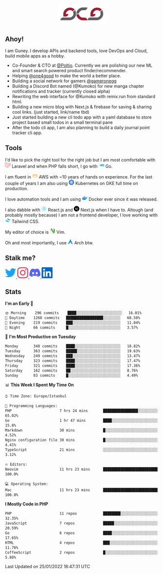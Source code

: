 <h1 align="center">
  <img src="https://raw.githubusercontent.com/gcg/gcg/master/gcg.png" alt="Guney Can Gokoglu" />
</h1>

## Ahoy!

I am Guney. I develop APIs and backend tools, love DevOps and Cloud, build mobile apps as a hobby.

- Co-Founder & CTO at [@Poltio](https://www.poltio.com). Currently we are polishing our new ML and smart search powered product finder/recommender.
- Helping [@one4good](https://one4good.com) to make the world a better place.
- Building a social network for gamers [@gameronegg](https://g1.gg)
- Building a Discord Bot named (@Kumoko) for new manga chapter notifications and tracker (currently closed alpha)
- Rewriting the web interface for @Kumoko with remix.run from standard html.
- Building a new micro blog with Next.js & firebase for saving & sharing cool links. (just started, link/name tbd)
- Just started building a new cli todo app with a yaml database to store project based small todos in a small terminal pane
- After the todo cli app, I am also planning to build a daily journal point tracker cli app.


## Tools

I'd like to pick the right tool for the right job but I am most comfortable with  <img src="https://raw.githubusercontent.com/gcg/gcg/master/assets/laravel.svg" alt="Laravel PHP" width="18" height="18" /> Laravel and when PHP falls short, I go with <img src="https://raw.githubusercontent.com/gcg/gcg/master/assets/go.svg" alt="Go" width="18" height="18" /> Go.

I am fluent in <img src="https://raw.githubusercontent.com/gcg/gcg/master/assets/amazonaws.svg" alt="AWS" width="18" height="18" /> AWS with ~10 years of hands on experience. For the last couple of years I am also using <img src="https://raw.githubusercontent.com/gcg/gcg/master/assets/kubernetes.svg" alt="GKE" height="18" width="18" /> Kubernetes on GKE full time on production.

I love automation tools and I am using <img src="https://raw.githubusercontent.com/gcg/gcg/master/assets/docker.svg" alt="Docker" width="18" height="18" /> Docker ever since it was released.

I also dabble with <img src="https://raw.githubusercontent.com/gcg/gcg/master/assets/react.svg" alt="React.js" width="18" height="18" /> React.js and <img src="https://raw.githubusercontent.com/gcg/gcg/master/assets/nextdotjs.svg" alt="Next.js" width="18" height="18" /> Next.js when I have to.
Altough (and probably mostly because) I am not a frontend developer, I love working with <img src="https://raw.githubusercontent.com/gcg/gcg/master/assets/tailwindcss.svg" alt="Tailwind CSS" width="18" height="18" /> Tailwind CSS.

My editor of choice is <img src="https://raw.githubusercontent.com/gcg/gcg/master/assets/neovim.svg" alt="NeoVim" width="18" height="18" /> Vim.

Oh and most importantly, I use <img src="https://raw.githubusercontent.com/gcg/gcg/master/assets/archlinux.svg" alt="Arch Linux" width="18" height="18" /> Arch btw.


## Stalk me?

<a href="https://twitter.com/gcg" target="_blank" >
    <img src="https://raw.githubusercontent.com/gcg/gcg/master/assets/twitter.svg" width="36" height="36" alt="@gcg" />
</a>

<a href="https://instagram.com/gcg" target="_blank">
    <img src="https://raw.githubusercontent.com/gcg/gcg/master/assets/instagram.svg" alt="@gcg" width="36" height="36" />
</a>

<a href="https://discord.gg/SMcJHkX4r7" target="_blank">
    <img src="https://raw.githubusercontent.com/gcg/gcg/master/assets/discord.svg" alt="gcg#3057" width="36" height="36" />
</a>

<a href="https://www.linkedin.com/in/guneycan/" target="_blank">
    <img src="https://raw.githubusercontent.com/gcg/gcg/master/assets/linkedin.svg" alt="LinkedIn" width="36" height="36" />
</a>

## Stats

<!--START_SECTION:waka-->
**I'm an Early 🐤**

```text
🌞 Morning    296 commits    ████░░░░░░░░░░░░░░░░░░░░░   16.01%
🌆 Daytime    1268 commits   █████████████████░░░░░░░░   68.58%
🌃 Evening    219 commits    ███░░░░░░░░░░░░░░░░░░░░░░   11.84%
🌙 Night      66 commits     █░░░░░░░░░░░░░░░░░░░░░░░░   3.57%

```
📅 **I'm Most Productive on Tuesday**

```text
Monday       348 commits    ████░░░░░░░░░░░░░░░░░░░░░   18.82%
Tuesday      363 commits    █████░░░░░░░░░░░░░░░░░░░░   19.63%
Wednesday    249 commits    ███░░░░░░░░░░░░░░░░░░░░░░   13.47%
Thursday     323 commits    ████░░░░░░░░░░░░░░░░░░░░░   17.47%
Friday       321 commits    ████░░░░░░░░░░░░░░░░░░░░░   17.36%
Saturday     162 commits    ██░░░░░░░░░░░░░░░░░░░░░░░   8.76%
Sunday       83 commits     █░░░░░░░░░░░░░░░░░░░░░░░░   4.49%

```


📊 **This Week I Spent My Time On**

```text
⌚︎ Time Zone: Europe/Istanbul

💬 Programming Languages:
PHP                      7 hrs 24 mins       ████████████████░░░░░░░░░   65.02%
Go                       1 hr 47 mins        ████░░░░░░░░░░░░░░░░░░░░░   15.8%
Markdown                 30 mins             █░░░░░░░░░░░░░░░░░░░░░░░░   4.52%
Nginx configuration file 30 mins             █░░░░░░░░░░░░░░░░░░░░░░░░   4.41%
TypeScript               21 mins             ░░░░░░░░░░░░░░░░░░░░░░░░░   3.12%

🔥 Editors:
Neovim                   11 hrs 23 mins      █████████████████████████   100.0%

💻 Operating System:
Mac                      11 hrs 23 mins      █████████████████████████   100.0%

```

**I Mostly Code in PHP**

```text
PHP                      11 repos            ████████░░░░░░░░░░░░░░░░░   32.35%
JavaScript               7 repos             █████░░░░░░░░░░░░░░░░░░░░   20.59%
Go                       6 repos             ████░░░░░░░░░░░░░░░░░░░░░   17.65%
HTML                     4 repos             ███░░░░░░░░░░░░░░░░░░░░░░   11.76%
CoffeeScript             2 repos             █░░░░░░░░░░░░░░░░░░░░░░░░   5.88%

```



 Last Updated on 25/01/2022 18:47:31 UTC
<!--END_SECTION:waka-->
